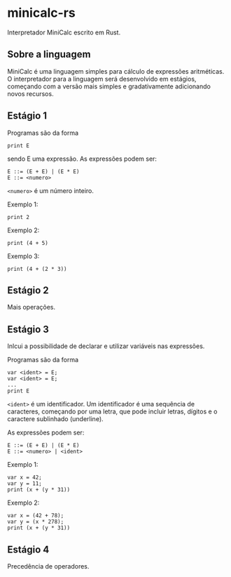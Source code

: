 # minicalc-rs

Interpretador MiniCalc escrito em Rust.

## Sobre a linguagem

MiniCalc é uma linguagem simples para cálculo de expressões aritméticas.
O interpretador para a linguagem será desenvolvido em estágios, começando
com a versão mais simples e gradativamente adicionando novos
recursos.

## Estágio 1

Programas são da forma

```
print E
```

sendo E uma expressão. As expressões podem ser:

```
E ::= (E + E) | (E * E)
E ::= <numero>
```

`<numero>` é um número inteiro.

Exemplo 1:
```
print 2
```

Exemplo 2:
```
print (4 + 5)
```

Exemplo 3:
```
print (4 + (2 * 3))
```

## Estágio 2

Mais operações.


## Estágio 3

Inlcui a possibilidade de declarar e utilizar variáveis nas expressões.

Programas são da forma

```
var <ident> = E;
var <ident> = E;
...
print E
```

`<ident>` é um identificador. Um identificador é uma sequência de caracteres,
começando por uma letra, que pode incluir letras, dígitos e o caractere
sublinhado (underline).

As expressões podem ser:

```
E ::= (E + E) | (E * E)
E ::= <numero> | <ident>
```

Exemplo 1:

```
var x = 42;
var y = 11;
print (x + (y * 31))
```

Exemplo 2:

```
var x = (42 + 78);
var y = (x * 278);
print (x + (y * 31))
```


## Estágio 4

Precedência de operadores.
